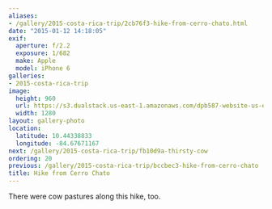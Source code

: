 ```yaml
---
aliases:
- /gallery/2015-costa-rica-trip/2cb76f3-hike-from-cerro-chato.html
date: "2015-01-12 14:18:05"
exif:
  aperture: f/2.2
  exposure: 1/682
  make: Apple
  model: iPhone 6
galleries:
- 2015-costa-rica-trip
image:
  height: 960
  url: https://s3.dualstack.us-east-1.amazonaws.com/dpb587-website-us-east-1/asset/gallery/2015-costa-rica-trip/2cb76f3-hike-from-cerro-chato~1280.jpg
  width: 1280
layout: gallery-photo
location:
  latitude: 10.44338833
  longitude: -84.67671167
next: /gallery/2015-costa-rica-trip/fb10d9a-thirsty-cow
ordering: 20
previous: /gallery/2015-costa-rica-trip/bccbec3-hike-from-cerro-chato
title: Hike from Cerro Chato
---
```


There were cow pastures along this hike, too.
